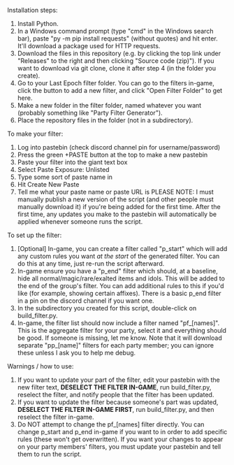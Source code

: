 Installation steps:
1. Install Python.
2. In a Windows command prompt (type "cmd" in the Windows search bar), paste "py -m pip install requests" (without quotes) and hit enter. It'll download a package used for HTTP requests.
2. Download the files in this repository (e.g. by clicking the top link under "Releases" to the right and then clicking "Source code (zip)"). If you want to download via git clone, clone it after step 4 (in the folder you create).
3. Go to your Last Epoch filter folder. You can go to the filters in-game, click the button to add a new filter, and click "Open Filter Folder" to get here.
4. Make a new folder in the filter folder, named whatever you want (probably something like "Party Filter Generator").
5. Place the repository files in the folder (not in a subdirectory).

To make your filter:
1. Log into pastebin (check discord channel pin for username/password)
2. Press the green +PASTE button at the top to make a new pastebin
3. Paste your filter into the giant text box
4. Select Paste Exposure: Unlisted
5. Type some sort of paste name in
6. Hit Create New Paste
7. Tell me what your paste name or paste URL is
PLEASE NOTE: I must manually publish a new version of the script (and other people must manually download it) if you're being added for the first time. After the first time, any updates you make to the pastebin will automatically be applied whenever someone runs the script.

To set up the filter:
1. [Optional] In-game, you can create a filter called "p_start" which will add any custom rules you want *at the start* of the generated filter. You can do this at any time, just re-run the script afterward.
2. In-game ensure you have a "p_end" filter which should, at a baseline, hide all normal/magic/rare/exalted items and idols. This will be added to the end of the group's filter. You can add additional rules to this if you'd like (for example, showing certain affixes). There is a basic p_end filter in a pin on the discord channel if you want one.
3. In the subdirectory you created for this script, double-click on build_filter.py.
4. In-game, the filter list should now include a filter named "pf_[names]". This is the aggregate filter for your party, select it and everything should be good. If someone is missing, let me know. Note that it will download separate "pp_[name]" filters for each party member; you can ignore these unless I ask you to help me debug.

Warnings / how to use:
1. If you want to update your part of the filter, edit your pastebin with the new filter text, **DESELECT THE FILTER IN-GAME**, run build_filter.py, reselect the filter, and notify people that the filter has been updated.
2. If you want to update the filter because someone's part was updated, **DESELECT THE FILTER IN-GAME FIRST**, run build_filter.py, and then reselect the filter in-game.
3. Do NOT attempt to change the pf_[names] filter directly. You can change p_start and p_end in-game if you want to in order to add specific rules (these won't get overwritten). If you want your changes to appear on your party members' filters, you must update your pastebin and tell them to run the script.


